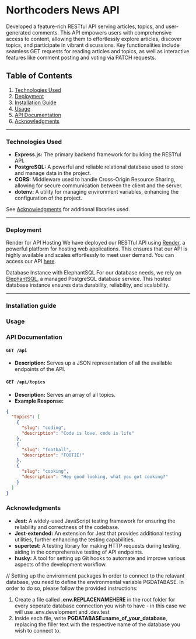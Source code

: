 
# Northcoders News API

Developed a feature-rich RESTful API serving articles, topics, and user-generated comments. This API empowers users with comprehensive access to content, allowing them to effortlessly explore articles, discover topics, and participate in vibrant discussions. Key functionalities include seamless GET requests for reading articles and topics, as well as interactive features like comment posting and voting via PATCH requests.



## Table of Contents
1. [Technologies Used](#TechUsed)
2. [Deployment](#Deployment)
3. [Installation Guide](#Installation)
4. [Usage](#Usage)
5. [API Documentation](#APIDocs)
6. [Acknowledgments](#Acknowledgments)

***

### Technologies Used <a name="TechUsed"></a>
- **Express.js:** The primary backend framework for building the RESTful API. 
- **PostgreSQL:** A powerful and reliable relational database used to store and manage data in the project. 
- **CORS:** Middleware used to handle Cross-Origin Resource Sharing, allowing for secure communication between the client and the server.
- **dotenv:** A utility for managing environment variables, enhancing the configuration of the project.

See [Acknowledgments](#Acknowledgments) for additional libraries used.

***

### Deployment <a name="Deployment"></a>
Render for API Hosting
We have deployed our RESTful API using [Render](https://render.com/), a powerful platform for hosting web applications. This ensures that our API is highly available and scales effortlessly to meet user demand.
You can access our API [here](https://nc-news-sem6.onrender.com/api).

Database Instance with ElephantSQL
For our database needs, we rely on [ElephantSQL](https://www.elephantsql.com/), a managed PostgreSQL database service. This hosted database instance ensures data durability, reliability, and scalability.

***

### Installation guide <a name="Installation"></a>

### Usage <a name="Usage"></a>

### API Documentation <a name="APIDocs"></a>

#### `GET /api`

- **Description:** Serves up a JSON representation of all the available endpoints of the API.

#### `GET /api/topics`

- **Description:** Serves an array of all topics.
- **Example Response:**
```json
{
  "topics": [
    {
      "slug": "coding",
      "description": "Code is love, code is life"
    },
    {
      "slug": "football",
      "description": "FOOTIE!"
    },
    {
      "slug": "cooking",
      "description": "Hey good looking, what you got cooking?"
    }
  ]
}
```

### Acknowledgments <a name="Acknowledgments"></a>
- **Jest:** A widely-used JavaScript testing framework for ensuring the reliability and correctness of the codebase.
- **Jest-extended:** An extension for Jest that provides additional testing utilities, further enhancing the testing capabilities.
- **supertest:** A testing library for making HTTP requests during testing, aiding in the comprehensive testing of API endpoints. 
- **husky:** A tool for setting up Git hooks to automate and improve various aspects of the development workflow.

// Setting up the environment packages
In order to connect to the relavant database, you need to define the environmental variable PGDATABASE. In order to do so, please follow the provided instructions:

1. Create a file called **.env.REPLACENAMEHERE** in the root folder for every seperate database connection you wish to have - in this case we will use .env.development and .dev.test
2. Inside each file, write **PGDATABASE=name_of_your_database**, replacing the filler text with the respective name of the database you wish to connect to.


